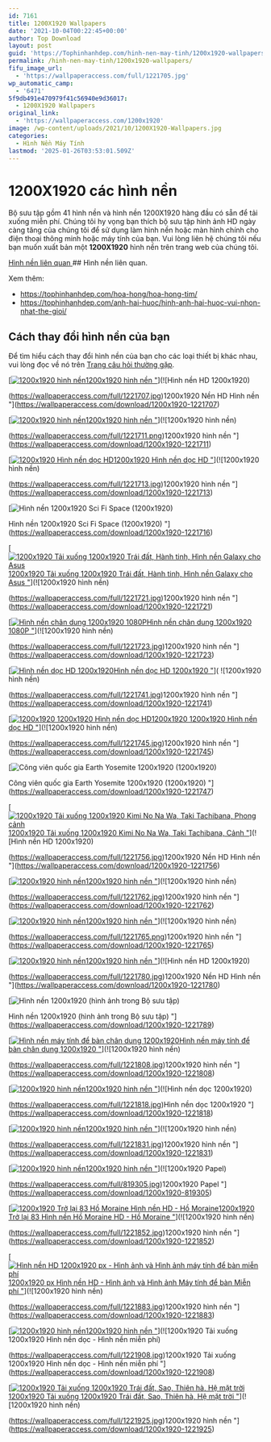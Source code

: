 ```yaml
---
id: 7161
title: 1200X1920 Wallpapers
date: '2021-10-04T00:22:45+00:00'
author: Top Download
layout: post
guid: 'https://Tophinhanhdep.com/hinh-nen-may-tinh/1200x1920-wallpapers/'
permalink: /hinh-nen-may-tinh/1200x1920-wallpapers/
fifu_image_url:
  - 'https://wallpaperaccess.com/full/1221705.jpg'
wp_automatic_camp:
  - '6471'
5f9db491e470979f41c56940e9d36017:
  - 1200X1920 Wallpapers
original_link:
  - 'https://wallpaperaccess.com/1200x1920'
image: /wp-content/uploads/2021/10/1200X1920-Wallpapers.jpg
categories:
  - Hình Nền Máy Tính
lastmod: '2025-01-26T03:53:01.509Z'
---
```

# 1200X1920 các hình nền

Bộ sưu tập gồm 41 hình nền và hình nền 1200X1920 hàng đầu có sẵn để tải xuống miễn phí. Chúng tôi hy vọng bạn thích bộ sưu tập hình ảnh HD ngày càng tăng của chúng tôi để sử dụng làm hình nền hoặc màn hình chính cho điện thoại thông minh hoặc máy tính của bạn. Vui lòng liên hệ chúng tôi nếu bạn muốn xuất bản một **1200X1920** hình nền trên trang web của chúng tôi.

[Hình nền liên quan ](#related) ## Hình nền liên quan.

   
 Xem thêm:

   
- <https://tophinhanhdep.com/hoa-hong/hoa-hong-tim/>
- <https://tophinhanhdep.com/anh-hai-huoc/hinh-anh-hai-huoc-vui-nhon-nhat-the-gioi/>

## Cách thay đổi hình nền của bạn

Để tìm hiểu cách thay đổi hình nền của bạn cho các loại thiết bị khác nhau, vui lòng đọc về nó trên [Trang câu hỏi thường gặp](https://tophinhanhdep.com/faq/).

  
[[![1200x1920 hình nền](https://wallpaperaccess.com/full/1221705.jpg)1200x1920 hình nền "](https://wallpaperaccess.com/download/1200x1920-1221705)](![Hình nền HD 1200x1920)

(https://wallpaperaccess.com/full/1221707.jpg)1200x1920 Nền HD Hình nền "](https://wallpaperaccess.com/download/1200x1920-1221707)

[[![1200x1920 hình nền](https://wallpaperaccess.com/full/1221708.jpg)1200x1920 hình nền "](https://wallpaperaccess.com/download/1200x1920-1221708)](![1200x1920 hình nền)

(https://wallpaperaccess.com/full/1221711.png)1200x1920 hình nền "](https://wallpaperaccess.com/download/1200x1920-1221711)

[[![1200x1920 Hình nền dọc HD](https://wallpaperaccess.com/full/1221712.jpg)1200x1920 Hình nền dọc HD "](https://wallpaperaccess.com/download/1200x1920-1221712)](![1200x1920 hình nền)

(https://wallpaperaccess.com/full/1221713.jpg)1200x1920 hình nền "](https://wallpaperaccess.com/download/1200x1920-1221713)

 [![Hình nền 1200x1920 Sci Fi Space (1200x1920)](https://wallpaperaccess.com/full/1221716.jpg)

Hình nền 1200x1920 Sci Fi Space (1200x1920) "](https://wallpaperaccess.com/download/1200x1920-1221716)

[[![1200x1920 Tải xuống 1200x1920 Trái đất, Hành tinh, Hình nền Galaxy cho Asus](https://wallpaperaccess.com/full/1221718.jpg)1200x1920 Tải xuống 1200x1920 Trái đất, Hành tinh, Hình nền Galaxy cho Asus "](https://wallpaperaccess.com/download/1200x1920-1221718)](![1200x1920 hình nền)

(https://wallpaperaccess.com/full/1221721.jpg)1200x1920 hình nền "](https://wallpaperaccess.com/download/1200x1920-1221721)

[[![Hình nền chân dung 1200x1920 1080P](https://wallpaperaccess.com/full/1221722.jpg)Hình nền chân dung 1200x1920 1080P "](https://wallpaperaccess.com/download/1200x1920-1221722)](![1200x1920 hình nền)

(https://wallpaperaccess.com/full/1221723.jpg)1200x1920 hình nền "](https://wallpaperaccess.com/download/1200x1920-1221723)

[[![Hình nền dọc HD 1200x1920](https://wallpaperaccess.com/full/1221730.jpg)Hình nền dọc HD 1200x1920 "](https://wallpaperaccess.com/download/1200x1920-1221730)]( ![1200x1920 hình nền)

(https://wallpaperaccess.com/full/1221741.jpg)1200x1920 hình nền "](https://wallpaperaccess.com/download/1200x1920-1221741)

[[![1200x1920 1200x1920 Hình nền dọc HD](https://wallpaperaccess.com/full/1221742.jpg)1200x1920 1200x1920 Hình nền dọc HD "](https://wallpaperaccess.com/download/1200x1920-1221742)](![1200x1920 hình nền)

(https://wallpaperaccess.com/full/1221745.jpg)1200x1920 hình nền "](https://wallpaperaccess.com/download/1200x1920-1221745)

[![Công viên quốc gia Earth Yosemite 1200x1920 (1200x1920)](https://wallpaperaccess.com/full/1221747.jpg)

Công viên quốc gia Earth Yosemite 1200x1920 (1200x1920) "](https://wallpaperaccess.com/download/1200x1920-1221747)

[[![1200x1920 Tải xuống 1200x1920 Kimi No Na Wa, Taki Tachibana, Phong cảnh](https://wallpaperaccess.com/full/1221750.jpg)1200x1920 Tải xuống 1200x1920 Kimi No Na Wa, Taki Tachibana, Cảnh "](https://wallpaperaccess.com/download/1200x1920-1221750)](![Hình nền HD 1200x1920)

(https://wallpaperaccess.com/full/1221756.jpg)1200x1920 Nền HD Hình nền "](https://wallpaperaccess.com/download/1200x1920-1221756)

[[![1200x1920 hình nền](https://wallpaperaccess.com/full/1221761.jpg)1200x1920 hình nền "](https://wallpaperaccess.com/download/1200x1920-1221761)](![1200x1920 hình nền)

(https://wallpaperaccess.com/full/1221762.jpg)1200x1920 hình nền "](https://wallpaperaccess.com/download/1200x1920-1221762)

[[![1200x1920 hình nền](https://wallpaperaccess.com/full/1221764.jpg)1200x1920 hình nền "](https://wallpaperaccess.com/download/1200x1920-1221764)](![1200x1920 hình nền)

(https://wallpaperaccess.com/full/1221765.png)1200x1920 hình nền "](https://wallpaperaccess.com/download/1200x1920-1221765)

[[![1200x1920 hình nền](https://wallpaperaccess.com/full/1221767.jpg)1200x1920 hình nền "](https://wallpaperaccess.com/download/1200x1920-1221767)](![Hình nền HD 1200x1920)

(https://wallpaperaccess.com/full/1221780.jpg)1200x1920 Nền HD Hình nền "](https://wallpaperaccess.com/download/1200x1920-1221780)

[![Hình nền 1200x1920 (hình ảnh trong Bộ sưu tập)](https://wallpaperaccess.com/full/1221789.jpg)

Hình nền 1200x1920 (hình ảnh trong Bộ sưu tập) "](https://wallpaperaccess.com/download/1200x1920-1221789)

[[![Hình nền máy tính để bàn chân dung 1200x1920](https://wallpaperaccess.com/full/1221806.jpg)Hình nền máy tính để bàn chân dung 1200x1920 "](https://wallpaperaccess.com/download/1200x1920-1221806)](![1200x1920 hình nền)

(https://wallpaperaccess.com/full/1221808.jpg)1200x1920 hình nền "](https://wallpaperaccess.com/download/1200x1920-1221808)

[[![1200x1920 hình nền](https://wallpaperaccess.com/full/1221816.jpg)1200x1920 hình nền "](https://wallpaperaccess.com/download/1200x1920-1221816)](![Hình nền dọc 1200x1920)

(https://wallpaperaccess.com/full/1221818.jpg)Hình nền dọc 1200x1920 "](https://wallpaperaccess.com/download/1200x1920-1221818)

[[![1200x1920 hình nền](https://wallpaperaccess.com/full/1221819.jpg)1200x1920 hình nền "](https://wallpaperaccess.com/download/1200x1920-1221819)](![1200x1920 hình nền)

(https://wallpaperaccess.com/full/1221831.jpg)1200x1920 hình nền "](https://wallpaperaccess.com/download/1200x1920-1221831)

[[![1200x1920 hình nền](https://wallpaperaccess.com/full/1221838.jpg)1200x1920 hình nền "](https://wallpaperaccess.com/download/1200x1920-1221838)](![1200x1920 Papel)

(https://wallpaperaccess.com/full/819305.jpg)1200x1920 Papel "](https://wallpaperaccess.com/download/1200x1920-819305)

[[![1200x1920 Trở lại 83 Hồ Moraine Hình nền HD - Hồ Moraine](https://wallpaperaccess.com/full/1221844.jpg)1200x1920 Trở lại 83 Hình nền Hồ Moraine HD - Hồ Moraine "](https://wallpaperaccess.com/download/1200x1920-1221844)](![1200x1920 hình nền)

(https://wallpaperaccess.com/full/1221852.jpg)1200x1920 hình nền "](https://wallpaperaccess.com/download/1200x1920-1221852)

[[![Hình nền HD 1200x1920 px - Hình ảnh và Hình ảnh máy tính để bàn miễn phí](https://wallpaperaccess.com/full/1221868.jpg)1200x1920 px Hình nền HD - Hình ảnh và Hình ảnh Máy tính để bàn Miễn phí "](https://wallpaperaccess.com/download/1200x1920-1221868)](![1200x1920 hình nền)

(https://wallpaperaccess.com/full/1221883.jpg)1200x1920 hình nền "](https://wallpaperaccess.com/download/1200x1920-1221883)

[[![1200x1920 hình nền](https://wallpaperaccess.com/full/1221885.jpg)1200x1920 hình nền "](https://wallpaperaccess.com/download/1200x1920-1221885)](![1200x1920 Tải xuống 1200x1920 Hình nền dọc - Hình nền miễn phí)

(https://wallpaperaccess.com/full/1221908.jpg)1200x1920 Tải xuống 1200x1920 Hình nền dọc - Hình nền miễn phí "](https://wallpaperaccess.com/download/1200x1920-1221908)

[[![1200x1920 Tải xuống 1200x1920 Trái đất, Sao, Thiên hà, Hệ mặt trời](https://wallpaperaccess.com/full/1221916.jpg)1200x1920 Tải xuống 1200x1920 Trái đất, Sao, Thiên hà, Hệ mặt trời "](https://wallpaperaccess.com/download/1200x1920-1221916)](![1200x1920 hình nền)

(https://wallpaperaccess.com/full/1221925.jpg)1200x1920 hình nền "](https://wallpaperaccess.com/download/1200x1920-1221925)
